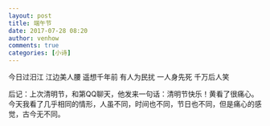 ```yaml
---
layout: post
title: 端午节
date: 2017-07-28 08:20
author: venhow
comments: true
categories: [小诗]
---
```

今日过汨江
江边美人腰
遥想千年前
有人为民扰
一人身先死
千万后人笑

后记：上次清明节，和第QQ聊天，他发来一句话：清明节快乐！黄看了很痛心。今天我看了几乎相同的情形，人虽不同，时间也不同，节日也不同，但是痛心的感觉，古今无不同。

